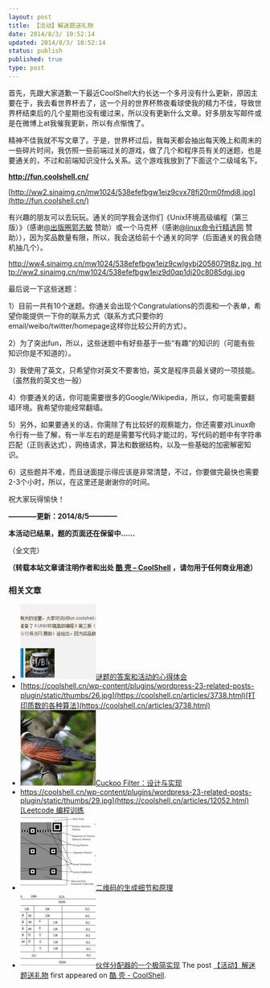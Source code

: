 ```yaml
---
layout: post
title: 【活动】解迷题送礼物
date: 2014/8/3/ 10:52:14
updated: 2014/8/3/ 10:52:14
status: publish
published: true
type: post
---
```


首先，先跟大家道歉一下最近CoolShell大约长达一个多月没有什么更新，原因主要在于，我去看世界杯去了，这一个月的世界杯熬夜看球使我的精力不佳，导致世界杯结束后的几个星期也没有缓过来，所以没有更新什么文章。好多朋友写邮件或是在微博上at我催我更新，所以有点惭愧了。


精神不佳我就不写文章了。于是，世界杯过后，我每天都会抽出每天晚上和周末的一些碎片时间，我仿照一些前端过关的游戏，做了几个和程序员有关的迷题，也是要通关的，不过和前端知识没什么关系。这个游戏我放到了下面这个二级域名下。


**<http://fun.coolshell.cn/>**


[http://ww2.sinaimg.cn/mw1024/538efefbgw1eiz9cvx78fj20rm0fmdi8.jpg](http://fun.coolshell.cn/)


有兴趣的朋友可以去玩玩。通关的同学我会送你们《Unix环境高级编程（第三版）》（感谢[@出版圈郭志敏](http://weibo.com/n/%E5%87%BA%E7%89%88%E5%9C%88%E9%83%AD%E5%BF%97%E6%95%8F?from=feed&loc=at) 赞助）或一个马克杯（感谢[@linux命令行精选网](http://weibo.com/n/linux%E5%91%BD%E4%BB%A4%E8%A1%8C%E7%B2%BE%E9%80%89%E7%BD%91?from=feed&loc=at) 赞助）），因为奖品数量有限，所以，我会送给前十个通关的同学（后面通关的我会随机抽几个）。



http://ww4.sinaimg.cn/mw1024/538efefbgw1eiz9cwlgybj2058079t8z.jpg  http://ww2.sinaimg.cn/mw1024/538efefbgw1eiz9d0qp1dj20c8085dgj.jpg


最后说一下这些迷题：


1）目前一共有10个迷题。你通关会出现个Congratulations的页面和一个表单，希望你能提供一下你的联系方式（联系方式只要你的email/weibo/twitter/homepage这样你比较公开的方式）。


2）为了突出fun，所以，这些迷题中有好些基于一些“有趣”的知识的（可能有些知识你是不知道的）。


3）我使用了英文，只希望你对英文不要害怕，英文是程序员最关键的一项技能。（虽然我的英文也一般）


4）你要通关的话，你可能需要很多的Google/Wikipedia，所以，你可能需要翻墙环境。我希望你能经常翻墙。


5）另外，如果要通关的话，你需除了有比较好的观察能力，你还需要对Linux命令行有一些了解，有一半左右的题是需要写代码才能过的，写代码的题中有字符串匹配（正则表达式），网络请求，算法和数据结构，以及一些基础的加密解密知识。


6）这些题并不难，而且谜面提示得应该是非常清楚，不过，你要做完最快也需要2-3个小时，所以，在这里还是谢谢你的时间。


祝大家玩得愉快！


**————更新：2014/8/5————**


**本活动已结果，题的页面还在保留中……**


（全文完）




**（转载本站文章请注明作者和出处 [酷 壳 – CoolShell](https://coolshell.cn/) ，请勿用于任何商业用途）**



### 相关文章

* [![谜题的答案和活动的心得体会](../wp-content/uploads/2014/08/puzzle-150x150.png)](https://coolshell.cn/articles/11847.html)[谜题的答案和活动的心得体会](https://coolshell.cn/articles/11847.html)
* [https://coolshell.cn/wp-content/plugins/wordpress-23-related-posts-plugin/static/thumbs/26.jpg](https://coolshell.cn/articles/3738.html)[打印质数的各种算法](https://coolshell.cn/articles/3738.html)
* [![Cuckoo Filter：设计与实现](../wp-content/uploads/2015/08/cuckoo-150x150.jpg)](https://coolshell.cn/articles/17225.html)[Cuckoo Filter：设计与实现](https://coolshell.cn/articles/17225.html)
* [https://coolshell.cn/wp-content/plugins/wordpress-23-related-posts-plugin/static/thumbs/29.jpg](https://coolshell.cn/articles/12052.html)[Leetcode 编程训练](https://coolshell.cn/articles/12052.html)
* [![二维码的生成细节和原理](../wp-content/uploads/2013/10/QR-Code-Overview-150x150.jpeg)](https://coolshell.cn/articles/10590.html)[二维码的生成细节和原理](https://coolshell.cn/articles/10590.html)
* [![伙伴分配器的一个极简实现](../wp-content/uploads/2013/10/buddy-memory-allocation-150x150.jpg)](https://coolshell.cn/articles/10427.html)[伙伴分配器的一个极简实现](https://coolshell.cn/articles/10427.html)
The post [【活动】解迷题送礼物](https://coolshell.cn/articles/11832.html) first appeared on [酷 壳 - CoolShell](https://coolshell.cn).